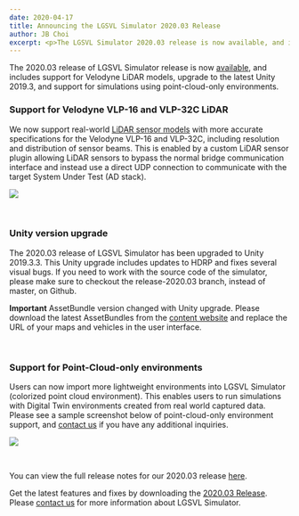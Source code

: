 ```yaml
---
date: 2020-04-17
title: Announcing the LGSVL Simulator 2020.03 Release
author: JB Choi
excerpt: <p>The LGSVL Simulator 2020.03 release is now available, and includes support for Velodyne LiDAR models, Unity version upgrade, and point-cloud-only environment simulation.</p>
---
```


The 2020.03 release of LGSVL Simulator release is now [available](https://github.com/lgsvl/simulator/releases/tag/2020.03), and includes support for Velodyne LiDAR models, upgrade to the latest Unity 2019.3, and support for simulations using point-cloud-only environments.

### Support for Velodyne VLP-16 and VLP-32C LiDAR

We now support real-world [LiDAR sensor models](https://www.lgsvlsimulator.com/docs/lidar-plugin/) with more accurate specifications for the Velodyne VLP-16 and VLP-32C, including resolution and distribution of sensor beams. This is enabled by a custom LiDAR sensor plugin allowing LiDAR sensors to bypass the normal bridge communication interface and instead use a direct UDP connection to communicate with the target System Under Test (AD stack).

[![]({{site.baseurl}}/images/blog/2020-04-16-2020-03-release-visualize-VLP-32C.png)]({{site.baseurl}}/images/blog/full_size_images/2020-04-16-2020-03-release-visualize-VLP-32C.png)

<br />

### Unity version upgrade

The 2020.03 release of LGSVL Simulator has been upgraded to Unity 2019.3.3. This Unity upgrade includes updates to HDRP and fixes several visual bugs. If you need to work with the source code of the simulator, please make sure to checkout the release-2020.03 branch, instead of master, on Github.

 **Important** AssetBundle version changed with Unity upgrade. Please download the latest AssetBundles from the [content website](https://content.lgsvlsimulator.com/) and replace the URL of your maps and vehicles in the user interface.

<br />

### Support for Point-Cloud-only environments

Users can now import more lightweight environments into LGSVL Simulator (colorized point cloud environment). This enables users to run simulations with Digital Twin environments created from real world captured data. Please see a sample screenshot below of point-cloud-only environment support, and [contact us](https://www.lgsvlsimulator.com/contact/) if you have any additional inquiries.

![]({{site.baseurl}}/images/blog/2020-04-07-2020-03-release-pointcloud_overview.png)

<br />

You can view the full release notes for our 2020.03 release [here](https://github.com/lgsvl/simulator/releases/tag/2020.03).

Get the latest features and fixes by downloading the [2020.03 Release](https://github.com/lgsvl/simulator/releases/tag/2020.03). Please [contact us](https://www.lgsvlsimulator.com/contact/) for more information about LGSVL Simulator.
